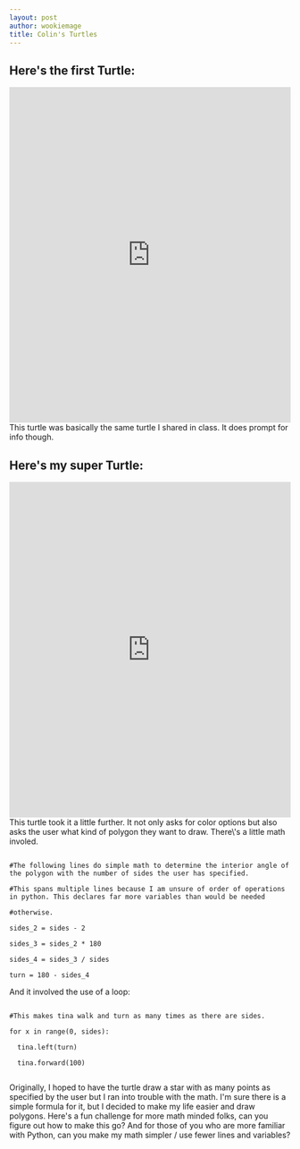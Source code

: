```yaml
---
layout: post
author: wookiemage
title: Colin's Turtles
---
```


## Here\'s the first Turtle:
<iframe src="https://trinket.io/embed/python/332d11321e" width="100%" height="600" frameborder="0" marginwidth="0" marginheight="0" allowfullscreen></iframe>
This turtle was basically the same turtle I shared in class. It does prompt for info though.

## Here\'s my super Turtle:
<iframe src="https://trinket.io/embed/python/7c81b5cc31" width="100%" height="600" frameborder="0" marginwidth="0" marginheight="0" allowfullscreen></iframe>
This turtle took it a little further. It not only asks for color options but also asks the user what kind of polygon they want to draw. There\'s a little math involed.

```

#The following lines do simple math to determine the interior angle of the polygon with the number of sides the user has specified.

#This spans multiple lines because I am unsure of order of operations in python. This declares far more variables than would be needed

#otherwise.

sides_2 = sides - 2

sides_3 = sides_2 * 180

sides_4 = sides_3 / sides

turn = 180 - sides_4

```
And it involved the use of a loop:

```

#This makes tina walk and turn as many times as there are sides.

for x in range(0, sides):

  tina.left(turn)
  
  tina.forward(100)
  
```
  
Originally, I hoped to have the turtle draw a star with as many points as specified by the user but I ran into trouble with the math.
I\'m sure there is a simple formula for it, but I decided to make my life easier and draw polygons.
Here\'s a fun challenge for more math minded folks, can you figure out how to make this go?
And for those of you who are more familiar with Python, can you make my math simpler / use fewer lines and variables?

